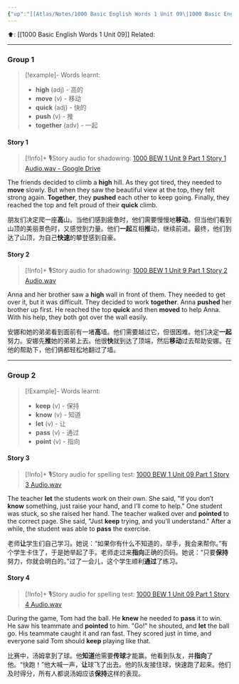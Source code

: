 ```yaml
---
{"up":"[[Atlas/Notes/1000 Basic English Words 1 Unit 09\|1000 Basic English Words 1 Unit 09]]","dg-publish":true,"permalink":"/atlas/notes/1000-bew-1-unit-09-part-1-stories/","dgPassFrontmatter":true}
---
```


⬆️: [[1000 Basic English Words 1 Unit 09]]
Related: 

---
### Group 1
> [!example]- Words learnt:
> - **high** (adj) - 高的
> - **move** (v) - 移动
> - **quick** (adj) - 快的
> - **push** (v) - 推
> - **together** (adv) - 一起
#### Story 1

> [!Info]+ 🎙️Story audio for shadowing: [1000 BEW 1 Unit 9 Part 1 Story 1 Audio.wav - Google Drive](https://drive.google.com/file/d/17AtcPCcZyLXVb7JGrZPWSIHU_vXc1JZV/view?usp=drive_link)

The friends decided to climb a **high** hill. As they got tired, they needed to **move** slowly. But when they saw the beautiful view at the top, they felt strong again. **Together**, they **pushed** each other to keep going. Finally, they reached the top and felt proud of their **quick** climb.

朋友们决定爬一座**高**山。当他们感到疲惫时，他们需要慢慢地**移动**。但当他们看到山顶的美丽景色时，又感觉到力量。他们**一起**互相**推**动，继续前进。最终，他们到达了山顶，为自己**快速**的攀登感到自豪。

#### Story 2

> [!Info]+ 🎙️Story audio for shadowing:  [1000 BEW 1 Unit 9 Part 1 Story 2 Audio.wav](https://drive.google.com/file/d/1vS3YEJrhsRc29XMDWEje9on1MU58Xk7a/view?usp=drive_link)

Anna and her brother saw a **high** wall in front of them. They needed to get over it, but it was difficult. They decided to work **together**. Anna **pushed** her brother up first. He reached the top **quick** and then **moved** to help Anna. With his help, they both got over the wall easily.

安娜和她的弟弟看到面前有一堵**高**墙。他们需要越过它，但很困难。他们决定**一起**努力。安娜先**推**她的弟弟上去。他很**快**就到达了顶端，然后**移动**过去帮助安娜。在他的帮助下，他们俩都轻松地翻过了墙。


---
### Group 2

> [!Example]- Words learnt:
> - **keep** (v) - 保持
> - **know** (v) - 知道
> - **let** (v) - 让
> - **pass** (v) - 通过
> - **point** (v) - 指向
#### Story 3

> [!Info]+ 🎙️Story audio for spelling test: [1000 BEW 1 Unit 09 Part 1 Story 3 Audio.wav](https://drive.google.com/file/d/1PNYV-ZwvB9q1dAjJBIjhHvlMWdVUZ6GO/view?usp=drive_link)

The teacher **let** the students work on their own. She said, "If you don’t **know** something, just raise your hand, and I’ll come to help." One student was stuck, so she raised her hand. The teacher walked over and **pointed** to the correct page. She said, "Just **keep** trying, and you’ll understand." After a while, the student was able to **pass** the exercise.

老师**让**学生们自己学习。她说：“如果你有什么不知道的，举手，我会来帮你。”有个学生卡住了，于是她举起了手。老师走过来**指向**正确的页码。她说：“只要**保持**努力，你就会明白的。”过了一会儿，这个学生顺利**通过**了练习。
#### Story 4

> [!Info]+ 🎙️Story audio for spelling test: [1000 BEW 1 Unit 09 Part 1 Story 4 Audio.wav](https://drive.google.com/file/d/17wCTCKLqsgwwKQruykoET_5_B9bAt97x/view?usp=drive_link)

During the game, Tom had the ball. He **knew** he needed to **pass** it to win. He saw his teammate and **pointed** to him. "Go!" he shouted, and **let** the ball go. His teammate caught it and ran fast. They scored just in time, and everyone said Tom should **keep** playing like that.

比赛中，汤姆拿到了球。他**知道**他需要**传球**才能赢。他看到队友，并**指向**了他。“快跑！”他大喊一声，**让**球飞了出去。他的队友接住球，快速跑了起来。他们及时得分，所有人都说汤姆应该**保持**这样的表现。